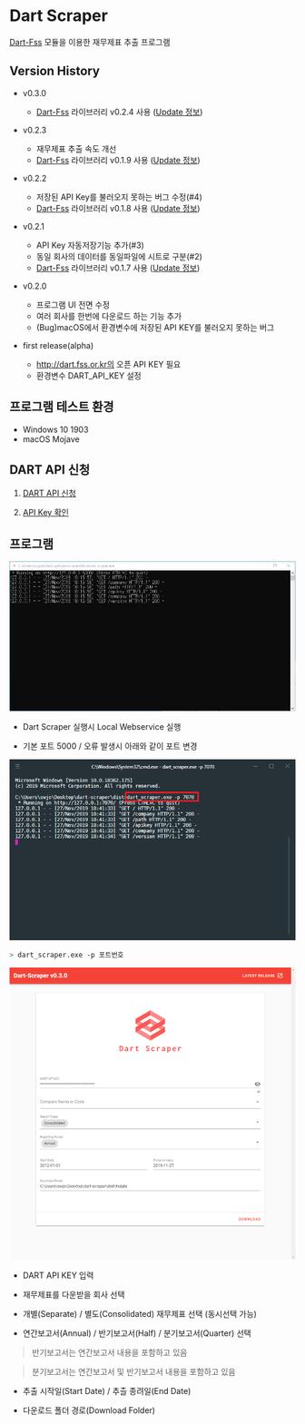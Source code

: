 # Dart Scraper

[Dart-Fss](https://github.com/josw123/dart-fss) 모듈을 이용한 재무제표 추출 프로그램

## Version History
- v0.3.0
  - [Dart-Fss](https://github.com/josw123/dart-fss) 라이브러리 v0.2.4 사용 ([Update 정보](https://github.com/josw123/dart-fss/releases/tag/v0.2.4))

- v0.2.3
  - 재무제표 추출 속도 개선
  - [Dart-Fss](https://github.com/josw123/dart-fss) 라이브러리 v0.1.9 사용 ([Update 정보](https://github.com/josw123/dart-fss/releases/tag/v0.1.9))

- v0.2.2
  - 저장된 API Key를 불러오지 못하는 버그 수정(#4)
  - [Dart-Fss](https://github.com/josw123/dart-fss) 라이브러리 v0.1.8 사용 ([Update 정보](https://github.com/josw123/dart-fss/releases/tag/v0.1.8))


- v0.2.1
  - API Key 자동저장기능 추가(#3)
  - 동일 회사의 데이터를 동일파일에 시트로 구분(#2)
  - [Dart-Fss](https://github.com/josw123/dart-fss) 라이브러리 v0.1.7 사용 ([Update 정보](https://github.com/josw123/dart-fss/releases/tag/v0.1.7))

- v0.2.0 
  - 프로그램 UI 전면 수정
  - 여러 회사를 한번에 다운로드 하는 기능 추가
  - (Bug)macOS에서 환경변수에 저장된 API KEY를 불러오지 못하는 버그


- first release(alpha)
  - http://dart.fss.or.kr의 오픈 API KEY 필요
  - 환경변수 DART_API_KEY 설정

## 프로그램 테스트 환경

-   Windows 10 1903
-   macOS Mojave

## DART API 신청
1. [DART API 신청](https://dart.fss.or.kr/dsag002/insertForm.do)

2. [API Key 확인](http://dart.fss.or.kr/dsap001/apikeyManagement.do)

## 프로그램

![Console](./readme/console.png)

- Dart Scraper 실행시 Local Webservice 실행

- 기본 포트 5000 / 오류 발생시 아래와 같이 포트 변경

![Console](./readme/port.png)

``` bash
> dart_scraper.exe -p 포트번호
```

![Webpage](./readme/webpage.png)

- DART API KEY 입력

- 재무제표를 다운받을 회사 선택

- 개별(Separate) / 별도(Consolidated) 재무제표 선택 (동시선택 가능)

- 연간보고서(Annual) / 반기보고서(Half) / 분기보고서(Quarter) 선택

> 반기보고서는 연간보고서 내용을 포함하고 있음

> 분기보고서는 연간보고서 및 반기보고서 내용을 포함하고 있음

- 추출 시작일(Start Date) / 추츨 종려일(End Date)

- 다운로드 폴더 경로(Download Folder)
